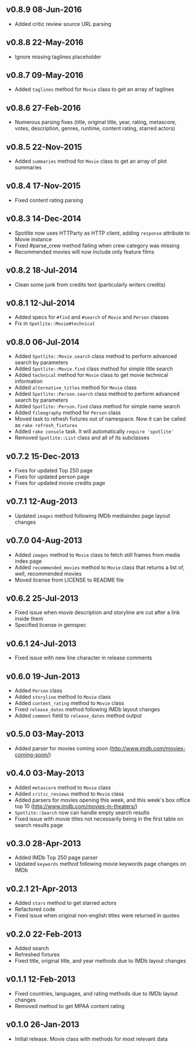 ## v0.8.9 08-Jun-2016

* Added critic review source URL parsing

## v0.8.8 22-May-2016

* Ignore missing taglines placeholder

## v0.8.7 09-May-2016

* Added `taglines` method for `Movie` class to get an array of taglines

## v0.8.6 27-Feb-2016

* Numerous parsing fixes (title, original title, year, rating, metascore, votes, description, genres, runtime, content rating, starred actors)

## v0.8.5 22-Nov-2015

* Added `summaries` method for `Movie` class to get an array of plot summaries

## v0.8.4 17-Nov-2015

* Fixed content rating parsing

## v0.8.3 14-Dec-2014

* Spotlite now uses HTTParty as HTTP client, adding `response` attribute to Movie instance
* Fixed #parse_crew method failing when crew category was missing
* Recommended movies will now include only feature films

## v0.8.2 18-Jul-2014

* Clean some junk from credits text (particularly writers credits)

## v0.8.1 12-Jul-2014

* Added specs for `#find` and `#search` of `Movie` and `Person` classes
* Fix in `Spotlite::Movie#technical`

## v0.8.0 06-Jul-2014

* Added `Spotlite::Movie.search` class method to perform advanced search by parameters
* Added `Spotlite::Movie.find` class method for simple title search
* Added `technical` method for `Movie` class to get movie technical information
* Added `alternative_titles` method for `Movie` class
* Added `Spotlite::Person.search` class method to perform advanced search by parameters
* Added `Spotlite::Person.find` class method for simple name search
* Added `filmography` method for `Person` class
* Moved task to refresh fixtures out of namespace. Now it can be called as `rake refresh_fixtures`
* Added `rake console` task. It will automatically `require 'spotlite'`
* Removed `Spotlite::List` class and all of its subclasses


## v0.7.2 15-Dec-2013

* Fixes for updated Top 250 page
* Fixes for updated person page
* Fixes for updated movie credits page

## v0.7.1 12-Aug-2013

* Updated `images` method following IMDb mediaindex page layout changes

## v0.7.0 04-Aug-2013

* Added `images` method to `Movie` class to fetch still frames from media index page
* Added `recommended_movies` method to `Movie` class that returns a list of, well, recommended movies
* Moved license from LICENSE to README file

## v0.6.2 25-Jul-2013

* Fixed issue when movie description and storyline are cut after a link inside them
* Specified license in gemspec

## v0.6.1 24-Jul-2013

* Fixed issue with new line character in release comments

## v0.6.0 19-Jun-2013

* Added `Person` class
* Added `storyline` method to `Movie` class
* Added `content_rating` method to `Movie` class
* Fixed `release_dates` method following IMDb layout changes
* Added `comment` field to `release_dates` method output

## v0.5.0 03-May-2013

* Added parser for movies coming soon (http://www.imdb.com/movies-coming-soon/)

## v0.4.0 03-May-2013

* Added `metascore` method to `Movie` class
* Added `critic_reviews` method to `Movie` class
* Added parsers for movies opening this week, and this week's box office top 10 (http://www.imdb.com/movies-in-theaters/)
* `Spotlite::Search` now can handle empty search results
* Fixed issue with movie titles not necessarily being in the first table on search results page

## v0.3.0 28-Apr-2013

* Added IMDb Top 250 page parser
* Updated `keywords` method following movie keywords page changes on IMDb

## v0.2.1 21-Apr-2013

* Added `stars` method to get starred actors
* Refactored code
* Fixed issue when original non-english titles were returned in quotes

## v0.2.0 22-Feb-2013
* Added search
* Refreshed fixtures
* Fixed title, original title, and year methods due to IMDb layout changes

## v0.1.1 12-Feb-2013

* Fixed countries, languages, and rating methods due to IMDb layout changes
* Removed method to get MPAA content rating

## v0.1.0 26-Jan-2013

* Initial release. Movie class with methods for most relevant data

